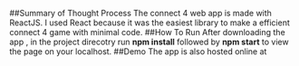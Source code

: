 ##Summary of Thought Process
The connect 4 web app is made with ReactJS. I used React because it was the easiest library to make a efficient connect 4 game with minimal code. 
##How To Run
After downloading the app , in the project direcotry run **npm install** followed by **npm start** to view the page on your localhost.
##Demo
The app is also hosted online at 